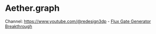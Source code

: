 # Aether.graph
Channel: https://www.youtube.com/@redesign3dp - [Flux Gate Generator Breakthrough](https://youtu.be/8Uip5IvgC04)
